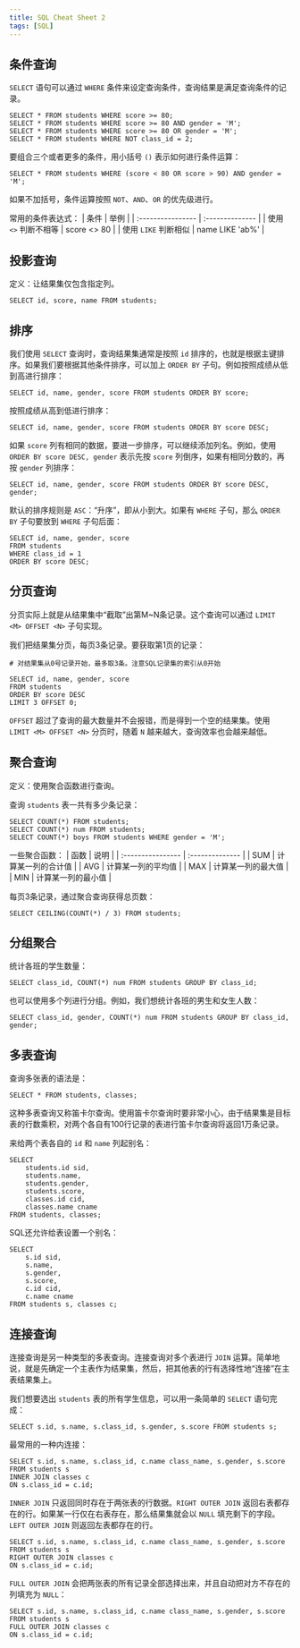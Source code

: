```yaml
---
title: SQL Cheat Sheet 2
tags: [SQL]
---
```


## 条件查询
`SELECT` 语句可以通过 `WHERE` 条件来设定查询条件，查询结果是满足查询条件的记录。

```
SELECT * FROM students WHERE score >= 80;
SELECT * FROM students WHERE score >= 80 AND gender = 'M';
SELECT * FROM students WHERE score >= 80 OR gender = 'M';
SELECT * FROM students WHERE NOT class_id = 2;
```

要组合三个或者更多的条件，用小括号 `()` 表示如何进行条件运算：
```
SELECT * FROM students WHERE (score < 80 OR score > 90) AND gender = 'M';
```

如果不加括号，条件运算按照 `NOT`、`AND`、`OR` 的优先级进行。

常用的条件表达式：
| 条件               | 举例             |
| :---------------- | :-------------- |
| 使用 `<>` 判断不相等 | score <> 80     |
| 使用 `LIKE` 判断相似 | name LIKE 'ab%' |

## 投影查询
定义：让结果集仅包含指定列。

```
SELECT id, score, name FROM students;
```

## 排序
我们使用 `SELECT` 查询时，查询结果集通常是按照 `id` 排序的，也就是根据主键排序。如果我们要根据其他条件排序，可以加上 `ORDER BY` 子句。例如按照成绩从低到高进行排序：
```
SELECT id, name, gender, score FROM students ORDER BY score;
```

按照成绩从高到低进行排序：
```
SELECT id, name, gender, score FROM students ORDER BY score DESC;
```

如果 `score` 列有相同的数据，要进一步排序，可以继续添加列名。例如，使用 `ORDER BY score DESC, gender` 表示先按 `score` 列倒序，如果有相同分数的，再按 `gender` 列排序：
```
SELECT id, name, gender, score FROM students ORDER BY score DESC, gender;
```

默认的排序规则是 `ASC`：“升序”，即从小到大。如果有 `WHERE` 子句，那么 `ORDER BY` 子句要放到 `WHERE` 子句后面：
```
SELECT id, name, gender, score
FROM students
WHERE class_id = 1
ORDER BY score DESC;
```

## 分页查询
分页实际上就是从结果集中“截取”出第M~N条记录。这个查询可以通过 `LIMIT <M> OFFSET <N>` 子句实现。

我们把结果集分页，每页3条记录。要获取第1页的记录：
```
# 对结果集从0号记录开始，最多取3条。注意SQL记录集的索引从0开始

SELECT id, name, gender, score
FROM students
ORDER BY score DESC
LIMIT 3 OFFSET 0;
```

`OFFSET` 超过了查询的最大数量并不会报错，而是得到一个空的结果集。使用 `LIMIT <M> OFFSET <N>` 分页时，随着 `N` 越来越大，查询效率也会越来越低。

## 聚合查询
定义：使用聚合函数进行查询。

查询 `students` 表一共有多少条记录：
```
SELECT COUNT(*) FROM students;
SELECT COUNT(*) num FROM students;
SELECT COUNT(*) boys FROM students WHERE gender = 'M';
```

一些聚合函数：
| 函数               | 说明             |
| :---------------- | :-------------- |
| SUM | 计算某一列的合计值 |
| AVG | 计算某一列的平均值 |
| MAX | 计算某一列的最大值 |
| MIN | 计算某一列的最小值 |

每页3条记录，通过聚合查询获得总页数：
```
SELECT CEILING(COUNT(*) / 3) FROM students;
```

## 分组聚合
统计各班的学生数量：
```
SELECT class_id, COUNT(*) num FROM students GROUP BY class_id;
```

也可以使用多个列进行分组。例如，我们想统计各班的男生和女生人数：
```
SELECT class_id, gender, COUNT(*) num FROM students GROUP BY class_id, gender;
```

## 多表查询
查询多张表的语法是：
```
SELECT * FROM students, classes;
```

这种多表查询又称笛卡尔查询。使用笛卡尔查询时要非常小心，由于结果集是目标表的行数乘积，对两个各自有100行记录的表进行笛卡尔查询将返回1万条记录。

来给两个表各自的 `id` 和 `name` 列起别名：
```
SELECT
    students.id sid,
    students.name,
    students.gender,
    students.score,
    classes.id cid,
    classes.name cname
FROM students, classes;
```

SQL还允许给表设置一个别名：
```
SELECT
    s.id sid,
    s.name,
    s.gender,
    s.score,
    c.id cid,
    c.name cname
FROM students s, classes c;
```

## 连接查询
连接查询是另一种类型的多表查询。连接查询对多个表进行 `JOIN` 运算。简单地说，就是先确定一个主表作为结果集，然后，把其他表的行有选择性地“连接”在主表结果集上。

我们想要选出 `students` 表的所有学生信息，可以用一条简单的 `SELECT` 语句完成：
```
SELECT s.id, s.name, s.class_id, s.gender, s.score FROM students s;
```

最常用的一种内连接：
```
SELECT s.id, s.name, s.class_id, c.name class_name, s.gender, s.score
FROM students s
INNER JOIN classes c
ON s.class_id = c.id;
```

`INNER JOIN` 只返回同时存在于两张表的行数据。`RIGHT OUTER JOIN` 返回右表都存在的行。如果某一行仅在右表存在，那么结果集就会以 `NULL` 填充剩下的字段。`LEFT OUTER JOIN` 则返回左表都存在的行。

```
SELECT s.id, s.name, s.class_id, c.name class_name, s.gender, s.score
FROM students s
RIGHT OUTER JOIN classes c
ON s.class_id = c.id;
```

`FULL OUTER JOIN` 会把两张表的所有记录全部选择出来，并且自动把对方不存在的列填充为 `NULL`：
```
SELECT s.id, s.name, s.class_id, c.name class_name, s.gender, s.score
FROM students s
FULL OUTER JOIN classes c
ON s.class_id = c.id;
```
